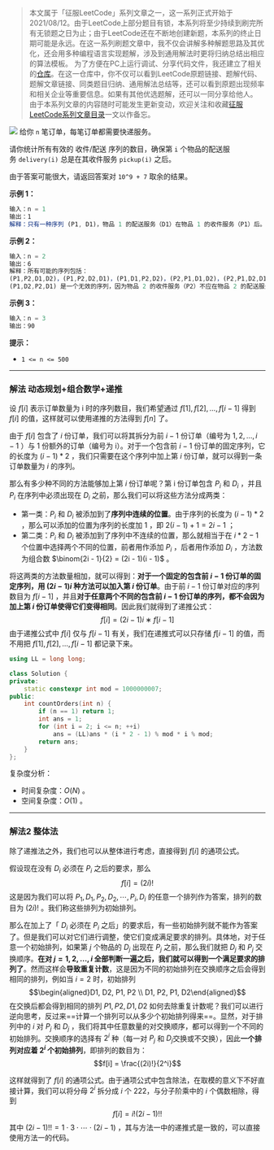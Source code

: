 > 本文属于「征服LeetCode」系列文章之一，这一系列正式开始于2021/08/12。由于LeetCode上部分题目有锁，本系列将至少持续到刷完所有无锁题之日为止；由于LeetCode还在不断地创建新题，本系列的终止日期可能是永远。在这一系列刷题文章中，我不仅会讲解多种解题思路及其优化，还会用多种编程语言实现题解，涉及到通用解法时更将归纳总结出相应的算法模板。
> <b></b>
> 为了方便在PC上运行调试、分享代码文件，我还建立了相关的[仓库](https://github.com/memcpy0/LeetCode-Conquest)。在这一仓库中，你不仅可以看到LeetCode原题链接、题解代码、题解文章链接、同类题目归纳、通用解法总结等，还可以看到原题出现频率和相关企业等重要信息。如果有其他优选题解，还可以一同分享给他人。
> <b></b>
> 由于本系列文章的内容随时可能发生更新变动，欢迎关注和收藏[征服LeetCode系列文章目录](https://memcpy0.blog.csdn.net/article/details/119656559)一文以作备忘。

![](https://image-1307616428.cos.ap-beijing.myqcloud.com/Obsidian/202309101224460.png)
给你 `n` 笔订单，每笔订单都需要快递服务。

请你统计所有有效的 收件/配送 序列的数目，确保第 `i` 个物品的配送服务 `delivery(i)` 总是在其收件服务 `pickup(i)` 之后。

由于答案可能很大，请返回答案对 `10^9 + 7` 取余的结果。

**示例 1：**
```js
输入：n = 1
输出：1
解释：只有一种序列 (P1, D1)，物品 1 的配送服务（D1）在物品 1 的收件服务（P1）后。
```
**示例 2：**
```js
输入：n = 2
输出：6
解释：所有可能的序列包括：
(P1,P2,D1,D2)，(P1,P2,D2,D1)，(P1,D1,P2,D2)，(P2,P1,D1,D2)，(P2,P1,D2,D1) 和 (P2,D2,P1,D1)。
(P1,D2,P2,D1) 是一个无效的序列，因为物品 2 的收件服务（P2）不应在物品 2 的配送服务（D2）之后。
```
**示例 3：**
```js
输入：n = 3
输出：90
```
**提示：**
- `1 <= n <= 500`

---
### 解法 动态规划+组合数学+递推
设 $f[i]$ 表示订单数量为 i 时的序列数目，我们希望通过 $f[1], f[2], ..., f[i - 1]$ 得到 $f[i]$  的值，这样就可以使用递推的方法得到 $f[n]$ 了。

由于 $f[i]$ 包含了 $i$ 份订单，我们可以将其拆分为前 $i - 1$ 份订单（编号为 $1, 2, ..., i - 1$ ）与 $1$ 份额外的订单（编号为 i）。对于一个包含前 $i - 1$ 份订单的固定序列，它的长度为 $(i - 1) * 2$ ，我们只需要在这个序列中加上第 $i$ 份订单，就可以得到一条订单数量为 $i$ 的序列。

那么有多少种不同的方法能够加上第 $i$ 份订单呢？第 i 份订单包含 $P_i$ 和 $D_i$ ，并且 $P_i$ 在序列中必须出现在 $D_i$ 之前，那么我们可以将这些方法分成两类：
- 第一类：$P_i$ 和 $D_i$ 被添加到了**序列中连续的位置**。由于序列的长度为 $(i - 1) * 2$ ，那么可以添加的位置为序列的长度加 $1$ ，即 $2(i - 1) + 1 = 2i - 1$ ；
- 第二类：$P_i$​ 和 $D_i$ 被添加到了序列中不连续的位置，那么就相当于在 $i * 2 - 1$ 个位置中选择两个不同的位置，前者用作添加 $P_i$ ，后者用作添加 $D_i$ ，方法数为组合数 $\binom{2i - 1}{2} = (2i - 1)(i - 1)$ 。

将这两类的方法数量相加，就可以得到：**对于一个固定的包含前 $i - 1$ 份订单的固定序列，用 $(2i-1)i$ 种方法可以加入第 $i$ 份订单**。由于前 $i - 1$ 份订单对应的序列数目为 $f[i - 1]$ ，并且**对于任意两个不同的包含前 $i - 1$ 份订单的序列，都不会因为加上第 $i$ 份订单使得它们变得相同**。因此我们就得到了递推公式：
$$f[i] =(2i−1)i∗f[i−1]$$
由于递推公式中 $f[i]$  仅与 $f[i - 1]$ 有关，我们在递推式可以只存储 $f[i - 1]$ 的值，而不用把 $f[1], f[2], ..., f[i - 1]$ 都记录下来。
```cpp
using LL = long long;

class Solution {
private:
    static constexpr int mod = 1000000007;
public:
    int countOrders(int n) {
        if (n == 1) return 1;
        int ans = 1;
        for (int i = 2; i <= n; ++i)
            ans = (LL)ans * (i * 2 - 1) % mod * i % mod;
        return ans;
    }
};
```
复杂度分析：
- 时间复杂度：$O(N)$ 。
- 空间复杂度：$O(1)$ 。

---
### 解法2 整体法
除了递推法之外，我们也可以从整体进行考虑，直接得到 $f[i]$  的通项公式。

假设现在没有 $D_i$ 必须在 $P_i$ 之后的要求，那么
$$f[i] =(2i)!$$ 
这是因为我们可以将 $P_1, D_1, P_2, D_2, \cdots, P_i, D_i$ 的任意一个排列作为答案，排列的数目为 $(2i)!$ 。我们称这些排列为初始排列。

那么在加上了「 $D_i$ 必须在 $P_i$ 之后」的要求后，有一些初始排列就不能作为答案了。但是我们可以对它们进行调整，使它们变成满足要求的排列。具体地，对于任意一个初始排列，如果第 $j$ 个物品的 $D_j$ 出现在 $P_j$ 之前，那么我们就把 $D_j$ 和 $P_j$ 交换顺序。**在对 $j = 1, 2, ..., i$ 全部判断一遍之后，我们就可以得到一个满足要求的排列了**。然而这样会**导致重复计数**，这是因为不同的初始排列在交换顺序之后会得到相同的排列，例如当 $i = 2$ 时，初始排列
$$\begin{aligned}D1, D2, P1, P2 \\
D1, P2, P1, D2\end{aligned}$$
在交换后都会得到相同的排列 $P1, P2, D1, D2$ 如何去除重复计数呢？我们可以进行逆向思考，反过来==计算一个排列可以从多少个初始排列得来==。显然，对于排列中的 $i$ 对 $P_j$ 和 $D_j$ ，我们将其中任意数量的对交换顺序，都可以得到一个不同的初始排列。交换顺序的选择有 $2^i$ 种（每一对 $P_j$  和 $D_j$​ 交换或不交换），因此**一个排列对应着 $2^i$ 个初始排列**，即排列的数目为：
$$f[i]  = \frac{(2i)!}{2^i}$$
 
这样就得到了 $f[i]$  的通项公式。由于通项公式中包含除法，在取模的意义下不好直接计算，我们可以将分母 $2^i$ 拆分成 $i$ 个 222，与分子阶乘中的 $i$ 个偶数相除，得到
$$f[i]  = i!(2i-1)!!$$ 
其中 $(2i-1)!! = 1 \cdot 3 \cdot \cdots \cdot (2i-1)$ ，其与方法一中的递推式是一致的，可以直接使用方法一的代码。